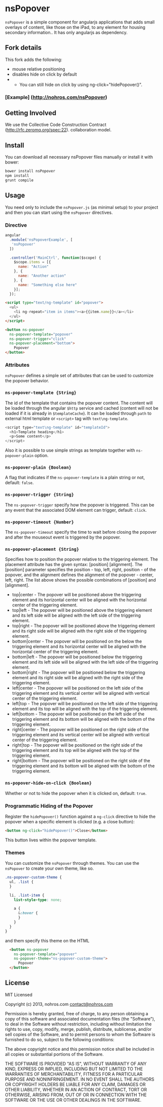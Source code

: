 # nsPopover

``nsPopover`` is a simple component for angularjs applications that adds small overlays of content, like those on the
iPad, to any element for housing secondary information.. It has only angularjs as dependency.

## Fork details
This fork adds the following:
* mouse relative positioning
* disables hide on click by default
* * You can still hide on click by using ng-click="hidePopover()".

### [Example] (http://nohros.com/nsPopover)

## Getting Involved
We use the Collective Code Construction Contract (http://rfc.zeromq.org/spec:22).
collaboration model.

## Install

You can download all necessary nsPopover files manually or install it with bower:

```bash
bower install nsPopover
npm install
grunt compile
```

## Usage

You need only to include the ``nsPopover.js`` (as minimal setup) to your project and then you can
start using the ``nsPopover`` directives.

### Directive

```javascript
angular
  .module('nsPopoverExample', [
   'nsPopover'
  ])

  .controller('MainCtrl', function($scope) {
    $scope.items = [{
      name: "Action"
    }, {
      name: "Another action"
    }, {
      name: "Something else here"
    }];
  });
```

``` html
<script type="text/ng-template" id="popover">
  <ul>
    <li ng-repeat="item in items"><a>{{item.name}}</a></li>
  </ul>
</script>

<button ns-popover
  ns-popover-template="popover"
  ns-popover-trigger="click"
  ns-popover-placement="bottom">
    Popover
</button>
```

### Attributes

``nsPopover`` defines a simple set of attributes that can be used to customize the popover behavior.

### ``ns-popover-template {String}``

The id of the template that contains the popover content. The content will be loaded through the
angular ``$http`` service and cached (content will not be loaded if it is already in ``$templateCache``). It
can be loaded through ``path`` to external html template or ``<script>`` tag with ``text\ng-template``.

```javascript
<script type="text\ng-template" id="templateId">
  <h1>Template heading</h1>
  <p>Some content</p>
</script>
```

Also it is possible to use simple strings as template together with ``ns-popover-plain`` option.

### ``ns-popover-plain {Boolean}``

A flag that indicates if the ``ns-popover-template`` is a plain string or not, default: ``false``.

### ``ns-popover-trigger {String}``

The ``ns-popover-trigger`` specify how the popover is triggered. This can be any event that the associated
DOM element can trigger, default: ``click``.

### ``ns-popover-timeout {Number}``

The ``ns-popover-timeout`` specify the time to wait before closing the popover and after the mouseout event is
triggered by the popover.

### ``ns-popover-placement {String}``

Specifies how to position the popover relative to the triggering element. The placement attribute has the given
syntax: [position] [alignment]. The [position] parameter specifies the position - top, left, right, position - of
the popover, and the alignment defines the alignment of the popover - center, left, right. The list above shows
the possible combinations of [position] and [alignment].

 * top|center - The popover will be positioned above the triggering element and its horizontal center will be aligned
                with the horizontal center of the triggering element.
 * top|left - The popover will be positioned above the triggering element and its left side will be aligned with
               the left side of the triggering element.
 * top|right - The popover will be positioned above the triggering element and its right side will be aligned with
               the right side of the triggering element.
 * bottom|center - The popover will be positioned on the below the triggering element and its horizontal center
                   will be aligned with the horizontal center of the triggering element.
 * bottom|left - The popover will be positioned below the triggering element and its left side will be aligned with
                 the left side of the triggering element.
 * bottom|right - The popover will be positioned below the triggering element and its right side will be aligned with
                 the right side of the triggering element.
 * left|center - The popover will be positioned on the left side of the triggering element and its vertical
                 center will be aligned with vertical center of the triggering element.
 * left|top - The popover will be positioned on the left side of the triggering element and its top will be aligned
              with the top of the triggering element.
 * left|bottom - The popover will be positioned on the left side of the triggering element and its bottom will be
                 aligned with the bottom of the triggering element.
 * right|center - The popover will be positioned on the right side of the triggering element and its vertical
                 center will be aligned with vertical center of the triggering element.
 * right|top - The popover will be positioned on the right side of the triggering element and its top will be aligned
              with the top of the triggering element.
 * right|bottom - The popover will be positioned on the right side of the triggering element and its bottom will be
                 aligned with the bottom of the triggering element.

### ``ns-popover-hide-on-click {Boolean}``

Whether or not to hide the popover when it is clicked on, default: ``true``.

### Programmatic Hiding of the Popover

Register the ``hidePopover()`` function against a ``ng-click`` directive to hide the popover when a specific element is clicked (e.g. a close button):

```html
<button ng-click="hidePopover()">Close</button>
```

This button lives within the popover template.

### Themes

You can customize the ``nsPopover`` through themes. You can use the ``nsPopover`` to create your own theme, like so.

```scss
.ns-popover-custom-theme {
  ul, .list {
  }

  li, .list-item {
    list-style-type: none;

    a {
      &:hover {
      }
    }
  }
}
```

and them specify this theme on the HTML

```html
  <button ns-popover
    ns-popover-template="popover"
    ns-popover-theme="ns-popover-custom-theme">
      Popover
  </button>
```

## License

MIT Licensed

Copyright (c) 2013, nohros.com contact@nohros.com

Permission is hereby granted, free of charge, to any person obtaining a copy of this software and associated
documentation files (the "Software"), to deal in the Software without restriction, including without limitation the
rights to use, copy, modify, merge, publish, distribute, sublicense, and/or sell copies of the Software, and to
permit persons to whom the Software is furnished to do so, subject to the following conditions:

The above copyright notice and this permission notice shall be included in all copies or substantial portions of the
Software.

THE SOFTWARE IS PROVIDED "AS IS", WITHOUT WARRANTY OF ANY KIND, EXPRESS OR IMPLIED, INCLUDING BUT NOT LIMITED TO THE
WARRANTIES OF MERCHANTABILITY, FITNESS FOR A PARTICULAR PURPOSE AND NONINFRINGEMENT. IN NO EVENT SHALL THE AUTHORS OR
COPYRIGHT HOLDERS BE LIABLE FOR ANY CLAIM, DAMAGES OR OTHER LIABILITY, WHETHER IN AN ACTION OF CONTRACT, TORT OR
OTHERWISE, ARISING FROM, OUT OF OR IN CONNECTION WITH THE SOFTWARE OR THE USE OR OTHER DEALINGS IN THE SOFTWARE.
